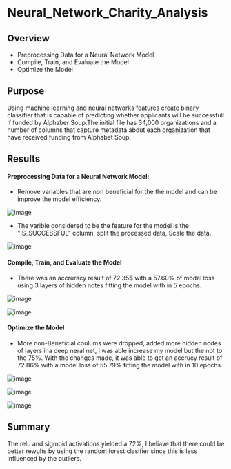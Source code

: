 # Neural_Network_Charity_Analysis

## Overview

- Preprocessing Data for a Neural Network Model
- Compile, Train, and Evaluate the Model
- Optimize the Model

## Purpose
Using machine learning and neural networks features create binary classifier that is capable of predicting whether
applicants will be successfull if funded by Alphaber Soup.The initial file has 34,000 organizations and a number of 
columns that capture metadata about each organization that have received funding from Alphabet Soup.

## Results

#### Preprocessing Data for a Neural Network Model:

- Remove variables that are non beneficial for the the model and can be improve the model efficiency.


![image](https://user-images.githubusercontent.com/105381777/193980771-a570b5c6-cea1-4abf-a411-d7941c8fdacf.png)


- The varible donsidered to be the feature for the model is the "IS_SUCCESSFUL" column, split the processed data,
Scale the data.

![image](https://user-images.githubusercontent.com/105381777/193981466-333859e0-7c4c-4540-b213-eb921434c898.png)

#### Compile, Train, and Evaluate the Model

- There was an accruracy result of 72.35$ with a 57.60% of model loss using 3 layers of hidden notes fitting the model with in 5 epochs.

![image](https://user-images.githubusercontent.com/105381777/194194134-f34c9d84-b4fb-4d03-8d59-dffc24914cd0.png)

![image](https://user-images.githubusercontent.com/105381777/194194501-4b2f6fb8-e4b4-4e8e-8398-8ed9451b027f.png)

#### Optimize the Model

 - More non-Beneficial coulums were dropped, added more hidden nodes of layers ina  deep neral net, i was able increase my model
 but the not to the 75%. With the changes made, it was able to get an accrucy result of 72.86% with a model loss of 55.79%
 fitting the model with in 10 epochs.
 
 ![image](https://user-images.githubusercontent.com/105381777/194195326-140566cd-f12f-40ff-820e-5d3222bb6b92.png)
 
 ![image](https://user-images.githubusercontent.com/105381777/194195279-35753255-e823-4cc7-9704-782a9e02581e.png)
 
 ![image](https://user-images.githubusercontent.com/105381777/194195797-77b68226-133b-4827-9bc0-81106f9c8952.png)
 
 
 ## Summary
 
 The relu and sigmoid activations yielded a 72%, I beliave that there could be better rewults by using the random forest clasifier since this is 
 less influenced by the outliers.








